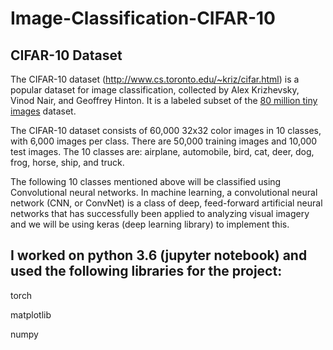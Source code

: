 # Image-Classification-CIFAR-10
## CIFAR-10 Dataset

The CIFAR-10 dataset (http://www.cs.toronto.edu/~kriz/cifar.html) is a popular dataset for image classification, collected by Alex Krizhevsky, Vinod Nair, and Geoffrey Hinton. It is a labeled subset of the [80 million tiny images](http://people.csail.mit.edu/torralba/tinyimages/) dataset.

The CIFAR-10 dataset consists of 60,000 32x32 color images in 10 classes, with 6,000 images per class. There are 50,000 training images and 10,000 test images. The 10 classes are: airplane, automobile, bird, cat, deer, dog, frog, horse, ship, and truck.

The following 10 classes mentioned above will be classified using Convolutional neural networks. In machine learning, a convolutional neural network (CNN, or ConvNet) is a class of deep, feed-forward artificial neural networks that has successfully been applied to analyzing visual imagery and we will be using keras (deep learning library) to implement this.

## I worked on python 3.6 (jupyter notebook) and used the following libraries for the project:
torch

matplotlib

numpy
